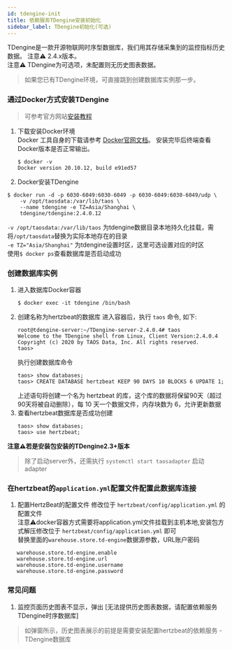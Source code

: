 ```yaml
---
id: tdengine-init  
title: 依赖服务TDengine安装初始化        
sidebar_label: TDengine初始化(可选)    
---
```

TDengine是一款开源物联网时序型数据库，我们用其存储采集到的监控指标历史数据。 注意⚠️ 2.4.x版本。   
注意⚠️ TDengine为可选项，未配置则无历史图表数据。

> 如果您已有TDengine环境，可直接跳到创建数据库实例那一步。


### 通过Docker方式安装TDengine 
> 可参考官方网站[安装教程](https://www.taosdata.com/docs/cn/v2.0/getting-started/docker)  
1. 下载安装Docker环境   
   Docker 工具自身的下载请参考 [Docker官网文档](https://docs.docker.com/get-docker/)。
   安装完毕后终端查看Docker版本是否正常输出。
   ```
   $ docker -v
   Docker version 20.10.12, build e91ed57
   ```
2. Docker安装TDengine  

```shell
$ docker run -d -p 6030-6049:6030-6049 -p 6030-6049:6030-6049/udp \
    -v /opt/taosdata:/var/lib/taos \ 
    --name tdengine -e TZ=Asia/Shanghai \
    tdengine/tdengine:2.4.0.12
```

   `-v /opt/taosdata:/var/lib/taos` 为tdengine数据目录本地持久化挂载，需将`/opt/taosdata`替换为实际本地存在的目录  
   `-e TZ="Asia/Shanghai"` 为tdengine设置时区，这里可选设置对应的时区   
   使用```$ docker ps```查看数据库是否启动成功

### 创建数据库实例    
1. 进入数据库Docker容器  
   ```
   $ docker exec -it tdengine /bin/bash
   ```
2. 创建名称为hertzbeat的数据库
   进入容器后，执行 `taos` 命令, 如下: 
   ```
   root@tdengine-server:~/TDengine-server-2.4.0.4# taos
   Welcome to the TDengine shell from Linux, Client Version:2.4.0.4
   Copyright (c) 2020 by TAOS Data, Inc. All rights reserved.
   taos>
   ```
   执行创建数据库命令
   ```
   taos> show databases;
   taos> CREATE DATABASE hertzbeat KEEP 90 DAYS 10 BLOCKS 6 UPDATE 1;
   ```
   上述语句将创建一个名为 hertzbeat 的库，这个库的数据将保留90天（超过90天将被自动删除），每 10 天一个数据文件，内存块数为 6，允许更新数据
3. 查看hertzbeat数据库是否成功创建
   ```
   taos> show databases;
   taos> use hertzbeat;
   ```

**注意⚠️若是安装包安装的TDengine2.3+版本**       
> 除了启动server外，还需执行 `systemctl start taosadapter` 启动 adapter

### 在hertzbeat的`application.yml`配置文件配置此数据库连接   

1. 配置HertzBeat的配置文件
   修改位于 `hertzbeat/config/application.yml` 的配置文件   
   注意⚠️docker容器方式需要将application.yml文件挂载到主机本地,安装包方式解压修改位于 `hertzbeat/config/application.yml` 即可     
   替换里面的`warehouse.store.td-engine`数据源参数，URL账户密码    

```
   warehouse.store.td-engine.enable
   warehouse.store.td-engine.url
   warehouse.store.td-engine.username
   warehouse.store.td-engine.password

```

### 常见问题   

1. 监控页面历史图表不显示，弹出 [无法提供历史图表数据，请配置依赖服务TDengine时序数据库]
> 如弹窗所示，历史图表展示的前提是需要安装配置hertzbeat的依赖服务 - TDengine数据库

